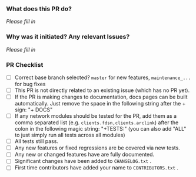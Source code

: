 <!--

Thank your for contributing to ObsPy!

!! Please check that you select the **correct base branch** (details see below link) !!

Before submitting a PR, please review the pull request guidelines:
https://github.com/obspy/obspy/blob/master/CONTRIBUTING.md#submitting-a-pull-request

Also, please make sure you are following the ObsPy branching model:
https://github.com/obspy/obspy/wiki/ObsPy-Git-Branching-Model

-->

### What does this PR do?

*Please fill in*

### Why was it initiated?  Any relevant Issues?

*Please fill in*

### PR Checklist
- [ ] Correct base branch selected? `master` for new features, `maintenance_...` for bug fixes
- [ ] This PR is not directly related to an existing issue (which has no PR yet).
- [ ] If the PR is making changes to documentation, docs pages can be built automatically.
      Just remove the space in the following string after the + sign: "+ DOCS"
- [ ] If any network modules should be tested for the PR, add them as a comma separated list
      (e.g. `clients.fdsn,clients.arclink`) after the colon in the following magic string: "+TESTS:"
      (you can also add "ALL" to just simply run all tests across all modules)
- [ ] All tests still pass.
- [ ] Any new features or fixed regressions are be covered via new tests.
- [ ] Any new or changed features have are fully documented.
- [ ] Significant changes have been added to `CHANGELOG.txt` .
- [ ] First time contributors have added your name to `CONTRIBUTORS.txt` .
